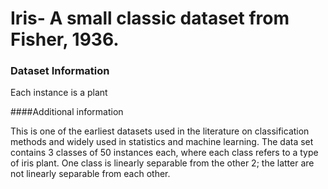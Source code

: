 <!-- @format -->

# Iris- A small classic dataset from Fisher, 1936.

### Dataset Information

Each instance is a plant

####Additional information

This is one of the earliest datasets used in the literature on classification methods and widely used in statistics and machine learning. The data set contains 3 classes of 50 instances each, where each class refers to a type of iris plant. One class is linearly separable from the other 2; the latter are not linearly separable from each other.
